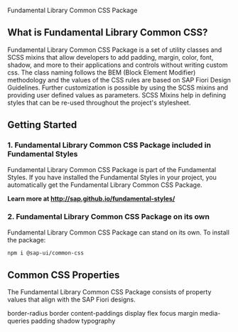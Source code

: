 Fundamental Library Common CSS Package

## What is Fundamental Library Common CSS?

Fundamental Library Common CSS Package is a set of utility classes and SCSS mixins that allow developers to add padding, margin, color, font, shadow, and more to their applications and controls without writing custom css.
The class naming follows the BEM (Block Element Modifier) methodology and the values of the CSS rules are based on SAP Fiori Design Guidelines. Further customization is possible by using the SCSS mixins and providing user defined values as parameters. SCSS Mixins help in defining styles that can be re-used throughout the project's stylesheet. 


## Getting Started

### 1. Fundamental Library Common CSS Package included in Fundamental Styles

Fundamental Library Common CSS Package is part of the Fundamental Styles. If you have installed the Fundamental Styles in your project, you automatically get the Fundamental Library Common CSS Package.

**Learn more at http://sap.github.io/fundamental-styles/**


### 2. Fundamental Library Common CSS Package on its own

Fundamental Library Common CSS Package can stand on its own. To install the package:

```bash
npm i @sap-ui/common-css
```

## Common CSS Properties

The Fundamental Library Common CSS Package consists of property values that align with the SAP Fiori designs.

border-radius
border
content-paddings
display
flex
focus
margin
media-queries
padding
shadow
typography